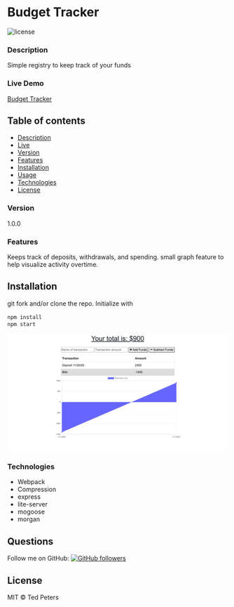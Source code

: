 # Budget Tracker
![license](https://img.shields.io/badge/license-MIT-blue)

### Description
Simple registry to keep track of your funds

### Live Demo
[Budget Tracker](https://mobile-wally.herokuapp.com/)

## Table of contents
* [Description](#Description)
* [Live](#Live)
* [Version](#Version)
* [Features](#Features)
* [Installation](#Installation)
* [Usage](#Usage)
* [Technologies](#Technologies)
* [License](#License)

### Version 
1.0.0

### Features
Keeps track of deposits, withdrawals, and spending. small graph feature to help visualize activity overtime.

## Installation
git fork and/or clone the repo. Initialize with 

    npm install
    npm start

![Budget Tracker](public/assets/images/BudgetTracker.png)

### Technologies
* Webpack
* Compression
* express
* lite-server
* mogoose
* morgan

## Questions
Follow me on GitHub: <a href="https://github.com/Drop-G" target="_blank">![GitHub followers](https://img.shields.io/github/followers/drop-g?label=drop-g&style=social)</a></br>

## License
MIT © Ted Peters

